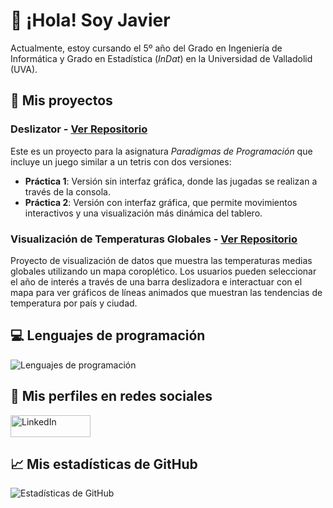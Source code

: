 # 👋 ¡Hola! Soy Javier

Actualmente, estoy cursando el 5º año del Grado en Ingeniería de Informática y Grado en Estadística (*InDat*) en la Universidad de Valladolid (UVA).

## 📁 Mis proyectos 
### **Deslizator** - [Ver Repositorio](https://github.com/JaviGames184/uva.paradigmasprogramacion)
Este es un proyecto para la asignatura *Paradigmas de Programación* que incluye un juego similar a un tetris con dos versiones:
- **Práctica 1**: Versión sin interfaz gráfica, donde las jugadas se realizan a través de la consola.
- **Práctica 2**: Versión con interfaz gráfica, que permite movimientos interactivos y una visualización más dinámica del tablero.

### **Visualización de Temperaturas Globales** - [Ver Repositorio](https://github.com/JaviGames184/uva.desi)
Proyecto de visualización de datos que muestra las temperaturas medias globales utilizando un mapa coroplético. 
Los usuarios pueden seleccionar el año de interés a través de una barra deslizadora e interactuar con el mapa para ver gráficos de líneas animados que muestran las tendencias de temperatura por país y ciudad. 

## 💻 Lenguajes de programación
![Lenguajes de programación](https://github-readme-stats.vercel.app/api/top-langs/?username=JaviGames184&layout=compact&theme=radical&locale=es)
  
## 👤 Mis perfiles en redes sociales
<a href="https://www.linkedin.com/in/javierramosjimeno/">
    <img src="https://cdn.icon-icons.com/icons2/2530/PNG/512/linkedin_button_icon_151847.png" alt="LinkedIn" width="128" height="35" />
</a>
<br>

## 📈 Mis estadísticas de GitHub
![Estadísticas de GitHub](https://github-readme-stats.vercel.app/api?username=JaviGames184&show_icons=true&theme=radical&locale=es)
